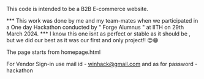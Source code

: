 This code is intended to be a B2B E-commerce website.

*** This work was done by me and my team-mates when we participated in a  One day Hackathon conducted by " Forge Alumnus " at IITH on 29th March 2024. ***
I know this one isnt as perfect or stable as it should be , but we did our best as it was our first and only project!! 😊😁

The page starts from homepage.html 

For Vendor Sign-in 
use mail id - winhack@gmail.com
and as for password - hackathon
